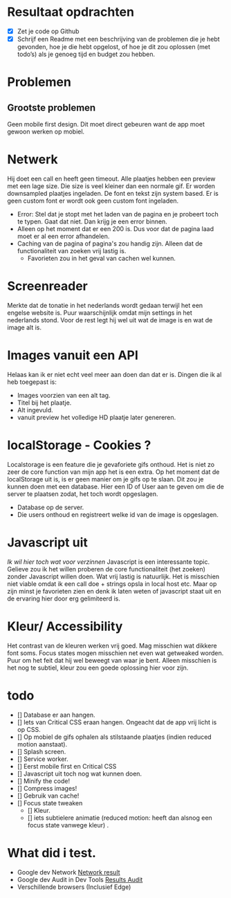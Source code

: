 # Resultaat opdrachten

- [x] Zet je code op Github
- [x] Schrijf een Readme met een beschrijving van de problemen die je hebt gevonden, hoe je die hebt opgelost, of hoe je dit zou oplossen (met todo’s) als je genoeg tijd en budget zou hebben.

# Problemen

## Grootste problemen
Geen mobile first design. Dit moet direct gebeuren want de app moet gewoon werken op mobiel.

# Netwerk

Hij doet een call en heeft geen timeout. Alle plaatjes hebben een preview met een lage size. Die size is veel kleiner dan een normale gif.
Er worden downsampled plaatjes ingeladen. De font en tekst zijn system based. Er is geen custom font er wordt ook geen custom font ingeladen.

- Error: Stel dat je stopt met het laden van de pagina en je probeert toch te typen. Gaat dat niet. Dan krijg je een error binnen.
- Alleen op het moment dat er een 200 is. Dus voor dat de pagina laad moet er al een error afhandelen.
- Caching van de pagina of pagina's zou handig zijn. Alleen dat de functionaliteit van zoeken vrij lastig is.
  - Favorieten zou in het geval van cachen wel kunnen.

# Screenreader

Merkte dat de tonatie in het nederlands wordt gedaan terwijl het een engelse website is. Puur waarschijnlijk omdat mijn settings in het nederlands stond.
Voor de rest legt hij wel uit wat de image is en wat de image alt is. 

# Images vanuit een API

Helaas kan ik er niet echt veel meer aan doen dan dat er is.
Dingen die ik al heb toegepast is:
- Images voorzien van een alt tag.
- Titel bij het plaatje.
- Alt ingevuld.
- vanuit preview het volledige HD plaatje later genereren.

# localStorage - Cookies ?

Localstorage is een feature die je gevaforiete gifs onthoud.
Het is niet zo zeer de core function van mijn app het is een extra. Op het moment dat de localStorage uit is, is er geen manier om je gifs op te slaan.
Dit zou je kunnen doen met een database. Hier een ID of User aan te geven om die de server te plaatsen zodat, het toch wordt opgeslagen.

- Database op de server.
- Die users onthoud en registreert welke id van de image is opgeslagen.


# Javascript uit
_Ik wil hier toch wat voor verzinnen_
Javascript is een interessante topic. Gelieve zou ik het willen proberen de core functionaliteit (het zoeken) zonder Javascript willen doen. Wat vrij lastig is natuurlijk. Het is misschien niet viable omdat ik een call doe + strings opsla in local host etc. Maar op zijn minst je favorieten zien en denk ik laten weten of javascript staat uit en de ervaring hier door erg gelimiteerd is.

# Kleur/ Accessibility
Het contrast van de kleuren werken vrij goed. Mag misschien wat dikkere font soms. Focus states mogen misschien net even wat getweaked worden. Puur om het feit dat hij wel beweegt van waar je bent. Alleen misschien is het nog te subtiel, kleur zou een goede oplossing hier voor zijn.


# todo

- [] Database er aan hangen.
- [] Iets van Critical CSS eraan hangen. Ongeacht dat de app vrij licht is op CSS.
- [] Op mobiel de gifs ophalen als stilstaande plaatjes (indien reduced motion aanstaat).
- [] Splash screen.
- [] Service worker.
- [] Eerst mobile first en Critical CSS
- [] Javascript uit toch nog wat kunnen doen.
- [] Minify the code!
- [] Compress images!
- [] Gebruik van cache!
- [] Focus state tweaken
  - [] Kleur.
  - [] iets subtielere animatie (reduced motion: heeft dan alsnog een focus state vanwege kleur) .



# What did i test.

- Google dev Network [Network result](network.png)
- Google dev Audit in Dev Tools [Results Audit](results-audit.png)
- Verschillende browsers (Inclusief Edge)
